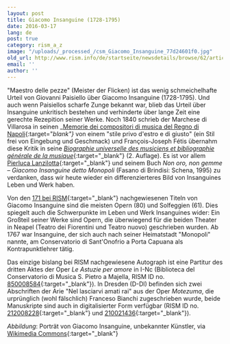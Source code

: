 ```yaml
---
layout: post
title: Giacomo Insanguine (1728-1795)
date: 2016-03-17
lang: de
post: true
category: rism_a_z
image: "/uploads/_processed_/csm_Giacomo_Insanguine_77d24601f0.jpg"
old_url: http://www.rism.info/de/startseite/newsdetails/browse/62/article/64/rism-a-z-giacomo-insanguine-1728-1795.html
email: ''
author: ''
---
```



"Maestro delle pezze" (Meister der Flicken) ist das wenig schmeichelhafte Urteil von Giovanni Paisiello über Giacomo Insanguine (1728-1795). Und auch wenn Paisiellos scharfe Zunge bekannt war, blieb das Urteil über Insanguine unkritisch bestehen und verhinderte über lange Zeit eine gerechte Rezepition seiner Werke. Noch 1840 schrieb der Marchese di Villarosa in seinen _[Memorie dei compositori di musica del Regno di Napoli](http://digitale.bnnonline.it/index.php?it/149/ricerca-contenuti-digitali/show/84/){:target="_blank"}_ von einem "stile privo d'estro e di giusto" (ein Stil frei von Eingebung und Geschmack) und François-Joseph Fétis übernahm diese Kritik in seine [_Biographie universelle des musiciens et bibliographie générale de la musique_](http://gallica.bnf.fr/ark:/12148/bpt6k69720x/f404.image.r=){:target="_blank"} (2. Auflage). Es ist vor allem [Pierluca Lanzilotta](http://cons.bz.it/IT/progs/pages/lanzillotta-pierluca.aspx){:target="_blank"} und seinem Buch _Non oro, non gemme – Giacomo Insanguine detto Monopoli_ (Fasano di Brindisi: Schena, 1995) zu verdanken, dass wir heute wieder ein differenzierteres Bild von Insanguines Leben und Werk haben.

Von den [171 bei RISM](https://opac.rism.info/search?View=rism&author=Insanguine){:target="_blank"} nachgewiesenen Titeln von Giacomo Insanguine sind die meisten Opern (80) und Solfeggien (61). Dies spiegelt auch die Schwerpunkte im Leben und Werk Insanguines wider: Ein Großteil seiner Werke sind Opern, die überwiegend für die beiden Theater in Neapel (Teatro dei Fiorentini und Teatro nuovo) geschrieben wurden. Ab 1767 war Insanguine, der sich auch nach seiner Heimatstadt "Monopoli" nannte, am Conservatorio di Sant'Onofrio a Porta Capuana als Kontrapunktlehrer tätig.

Das einzige bislang bei RISM nachgewiesene Autograph ist eine Partitur des dritten Aktes der Oper _Le Astuzie per amore_ in I-Nc (Biblioteca del Conservatorio di Musica S. Pietro a Majella, RISM ID no. [850008584](https://opac.rism.info/search?id=850008584){:target="_blank"}). In Dresden (D-Dl) befinden sich zwei Abschriften der Arie "Nel lasciarvi amati rai" aus der Oper _Motezuma_, die urprünglich (wohl fälschlich) Franceso Bianchi zugeschrieben wurde, beide Manuskripte sind auch in digitalisierter Form verfügbar (RISM ID no. [212008228](https://opac.rism.info/search?id=212008228){:target="_blank"} und [210021436](https://opac.rism.info/search?id=210021436){:target="_blank"}).

_Abbildung_: Porträt von Giacomo Insanguine, unbekannter Künstler, via [Wikimedia Commons](https://it.wikipedia.org/wiki/File:Giacomo_Insanguine.jpg){:target="_blank"}



<script type="text/javascript">var switchTo5x=true;</script><script type="text/javascript" src="http://w.sharethis.com/button/buttons.js"></script><script type="text/javascript">stLight.options({publisher: "9b601438-1ce1-49d8-bfd7-9cff5df54c17", doNotHash: false, doNotCopy: false, hashAddressBar: false});</script>